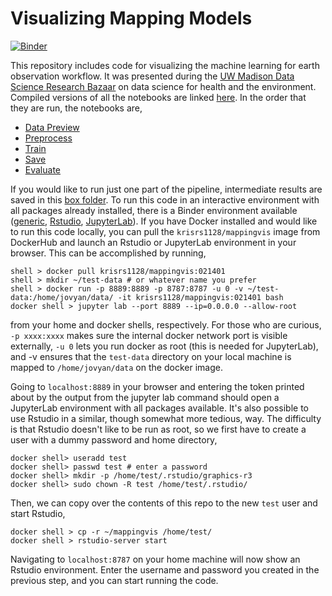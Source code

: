 # Visualizing Mapping Models

[![Binder](https://mybinder.org/badge_logo.svg)](https://mybinder.org/v2/gh/krisrs1128/mappingvis/HEAD)

This repository includes code for visualizing the machine learning for earth
observation workflow. It was presented during the [UW Madison Data Science
Research Bazaar](https://datascience.wisc.edu/data-science-research-bazaar/) on
data science for health and the environment. Compiled versions of all the
notebooks are linked [here](https://krisrs1128.github.io/mapping-vis/). In the
order that they are run, the notebooks are,

* [Data Preview](https://krisrs1128.github.io/mapping-vis/1-preview.html)
* [Preprocess](https://krisrs1128.github.io/mapping-vis/2-preprocess.html)
* [Train](https://krisrs1128.github.io/mapping-vis/3-train.html)
* [Save](https://krisrs1128.github.io/mapping-vis/4-save.html)
* [Evaluate](https://krisrs1128.github.io/mapping-vis/5-eval.html)

If you would like to run just one part of the pipeline, intermediate results are
saved in this [box
folder](https://uwmadison.box.com/s/lwf3rm16qroy08u1wal1kcmh9813hshb). To run
this code in an interactive environment with all packages already installed,
there is a Binder environment available
([generic](https://mybinder.org/v2/gh/krisrs1128/mappingvis/master),
[Rstudio](https://mybinder.org/v2/gh/krisrs1128/mappingvis/master?urlpath=rstudio),
[JupyterLab](https://mybinder.org/v2/gh/krisrs1128/mappingvis/master?urlpath=lab/tree/)).
If you have Docker installed and would like to run this code locally, you can
pull the `krisrs1128/mappingvis` image from DockerHub and launch an Rstudio or
JupyterLab environment in your browser. This can be accomplished by running,

```
shell > docker pull krisrs1128/mappingvis:021401
shell > mkdir ~/test-data # or whatever name you prefer
shell > docker run -p 8889:8889 -p 8787:8787 -u 0 -v ~/test-data:/home/jovyan/data/ -it krisrs1128/mappingvis:021401 bash
docker shell > jupyter lab --port 8889 --ip=0.0.0.0 --allow-root
```

from your home and docker shells, respectively. For those who are curious, `-p
xxxx:xxxx` makes sure the internal docker network port is visible externally,
`-u 0` lets you run docker as root (this is needed for JupyterLab), and -v
ensures that the `test-data` directory on your local machine is mapped to
`/home/jovyan/data` on the docker image.

Going to `localhost:8889` in your browser and entering the token printed about
by the output from the jupyter lab command should open a JupyterLab environment
with all packages available. It's also possible to use Rstudio in a similar,
though somewhat more tedious, way. The difficulty is that Rstudio doesn't like
to be run as root, so we first have to create a user with a dummy password and
home directory,


```
docker shell> useradd test
docker shell> passwd test # enter a password
docker shell> mkdir -p /home/test/.rstudio/graphics-r3
docker shell> sudo chown -R test /home/test/.rstudio/
```

Then, we can copy over the contents of this repo to the new `test` user and
start Rstudio,

```
docker shell > cp -r ~/mappingvis /home/test/
docker shell > rstudio-server start
```

Navigating to `localhost:8787` on your home machine will now show an Rstudio
environment. Enter the username and password you created in the previous step,
and you can start running the code.

